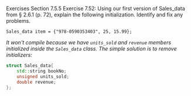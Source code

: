 Exercises Section 7.5.5
Exercise 7.52: Using our first version of Sales_data from § 2.6.1 (p. 72),
explain the following initialization. Identify and fix any problems.

`Sales_data item = {"978-0590353403", 25, 15.99};`

_It won't compile because we have `units_sold` and `revenue` members initialized inside the `Sales_data` class. The simple solution is to remove initializers:_
```c++
struct Sales_data{
    std::string bookNo;
    unsigned units_sold;
    double revenue;
};
```
